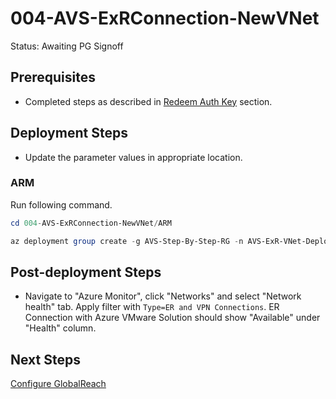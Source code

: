 # 004-AVS-ExRConnection-NewVNet
Status: Awaiting PG Signoff

## Prerequisites

* Completed steps as described in [Redeem Auth Key](../003-AVS-ExRConnection-SeperateAuthKey/readme.md) section.

## Deployment Steps

* Update the parameter values in appropriate location.

### ARM

Run following command.

```powershell
cd 004-AVS-ExRConnection-NewVNet/ARM

az deployment group create -g AVS-Step-By-Step-RG -n AVS-ExR-VNet-Deployment -c -f "VNetWithExR.deploy.json" -p "@VNetWithExR.deploy.parameters.json"
```

## Post-deployment Steps

* Navigate to "Azure Monitor", click "Networks" and select "Network health" tab. Apply filter with `Type=ER and VPN Connections`. ER Connection with Azure VMware Solution should show "Available" under "Health" column.

## Next Steps

[Configure GlobalReach](../005-AVS-GlobalReach/readme.md)
